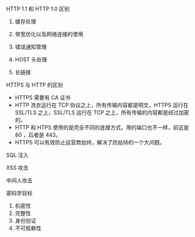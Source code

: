 HTTP 1.1 和 HTTP 1.0 区别

1. 缓存处理

2. 带宽优化以及网络连接的使用

3. 错误通知管理

4. HOST 头处理

5. 长链接



HTTPS 与  HTTP 的区别

- HTTPS 需要有 CA 证书 
- HTTP 洗衣运行在 TCP 协议之上，所有传输内容都是明文，HTTPS 运行在 SSL/TLS 之上，SSL/TLS 运行在 TCP 之上，所有传输的内容都是经过加密的。
- HTTP 和 HTPS 使用的是完全不同的连接方式，用的端口也不一样，前这是 80 ，后者是 443。
- HTTPS 可以有效防止运营商劫持，解决了防劫持的一个大问题。

SQL 注入

XSS 攻击

中间人攻击

密码学目标
1. 机密性 
2. 完整性
3. 身份验证
4. 不可抵赖性
